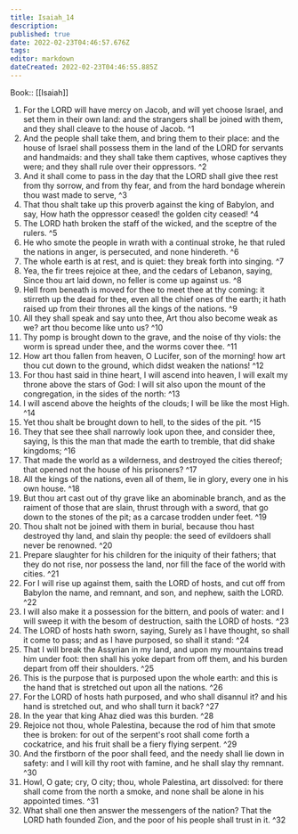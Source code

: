 ```yaml
---
title: Isaiah_14
description: 
published: true
date: 2022-02-23T04:46:57.676Z
tags: 
editor: markdown
dateCreated: 2022-02-23T04:46:55.885Z
---
```


 Book:: [[Isaiah]]
 1. For the LORD will have mercy on Jacob, and will yet choose Israel, and set them in their own land: and the strangers shall be joined with them, and they shall cleave to the house of Jacob. ^1
 2. And the people shall take them, and bring them to their place: and the house of Israel shall possess them in the land of the LORD for servants and handmaids: and they shall take them captives, whose captives they were; and they shall rule over their oppressors. ^2
 3. And it shall come to pass in the day that the LORD shall give thee rest from thy sorrow, and from thy fear, and from the hard bondage wherein thou wast made to serve, ^3
 4. That thou shalt take up this proverb against the king of Babylon, and say, How hath the oppressor ceased! the golden city ceased! ^4
 5. The LORD hath broken the staff of the wicked, and the sceptre of the rulers. ^5
 6. He who smote the people in wrath with a continual stroke, he that ruled the nations in anger, is persecuted, and none hindereth. ^6
 7. The whole earth is at rest, and is quiet: they break forth into singing. ^7
 8. Yea, the fir trees rejoice at thee, and the cedars of Lebanon, saying, Since thou art laid down, no feller is come up against us. ^8
 9. Hell from beneath is moved for thee to meet thee at thy coming: it stirreth up the dead for thee, even all the chief ones of the earth; it hath raised up from their thrones all the kings of the nations. ^9
 10. All they shall speak and say unto thee, Art thou also become weak as we? art thou become like unto us? ^10
 11. Thy pomp is brought down to the grave, and the noise of thy viols: the worm is spread under thee, and the worms cover thee. ^11
 12. How art thou fallen from heaven, O Lucifer, son of the morning! how art thou cut down to the ground, which didst weaken the nations! ^12
 13. For thou hast said in thine heart, I will ascend into heaven, I will exalt my throne above the stars of God: I will sit also upon the mount of the congregation, in the sides of the north: ^13
 14. I will ascend above the heights of the clouds; I will be like the most High. ^14
 15. Yet thou shalt be brought down to hell, to the sides of the pit. ^15
 16. They that see thee shall narrowly look upon thee, and consider thee, saying, Is this the man that made the earth to tremble, that did shake kingdoms; ^16
 17. That made the world as a wilderness, and destroyed the cities thereof; that opened not the house of his prisoners? ^17
 18. All the kings of the nations, even all of them, lie in glory, every one in his own house. ^18
 19. But thou art cast out of thy grave like an abominable branch, and as the raiment of those that are slain, thrust through with a sword, that go down to the stones of the pit; as a carcase trodden under feet. ^19
 20. Thou shalt not be joined with them in burial, because thou hast destroyed thy land, and slain thy people: the seed of evildoers shall never be renowned. ^20
 21. Prepare slaughter for his children for the iniquity of their fathers; that they do not rise, nor possess the land, nor fill the face of the world with cities. ^21
 22. For I will rise up against them, saith the LORD of hosts, and cut off from Babylon the name, and remnant, and son, and nephew, saith the LORD. ^22
 23. I will also make it a possession for the bittern, and pools of water: and I will sweep it with the besom of destruction, saith the LORD of hosts. ^23
 24. The LORD of hosts hath sworn, saying, Surely as I have thought, so shall it come to pass; and as I have purposed, so shall it stand: ^24
 25. That I will break the Assyrian in my land, and upon my mountains tread him under foot: then shall his yoke depart from off them, and his burden depart from off their shoulders. ^25
 26. This is the purpose that is purposed upon the whole earth: and this is the hand that is stretched out upon all the nations. ^26
 27. For the LORD of hosts hath purposed, and who shall disannul it? and his hand is stretched out, and who shall turn it back? ^27
 28. In the year that king Ahaz died was this burden. ^28
 29. Rejoice not thou, whole Palestina, because the rod of him that smote thee is broken: for out of the serpent's root shall come forth a cockatrice, and his fruit shall be a fiery flying serpent. ^29
 30. And the firstborn of the poor shall feed, and the needy shall lie down in safety: and I will kill thy root with famine, and he shall slay thy remnant. ^30
 31. Howl, O gate; cry, O city; thou, whole Palestina, art dissolved: for there shall come from the north a smoke, and none shall be alone in his appointed times. ^31
 32. What shall one then answer the messengers of the nation? That the LORD hath founded Zion, and the poor of his people shall trust in it. ^32
